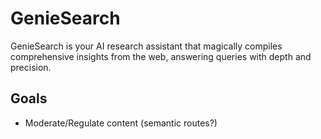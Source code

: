 # GenieSearch
GenieSearch is your AI research assistant that magically compiles comprehensive insights from the web, answering queries with depth and precision.

## Goals

- Moderate/Regulate content (semantic routes?)
